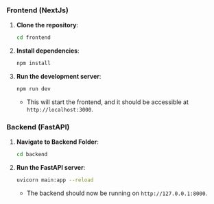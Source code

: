 ### **Frontend (NextJs)**

1. **Clone the repository**:
   ```bash
   cd frontend
   ```

2. **Install dependencies**:
   ```bash
   npm install
   ```

3. **Run the development server**:
   ```bash
   npm run dev
   ```
   - This will start the frontend, and it should be accessible at `http://localhost:3000`.

### **Backend (FastAPI)**

1. **Navigate to Backend Folder**:
   ```bash
   cd backend
   ```

2. **Run the FastAPI server**:
   ```bash
   uvicorn main:app --reload
   ```
   - The backend should now be running on `http://127.0.0.1:8000`.
